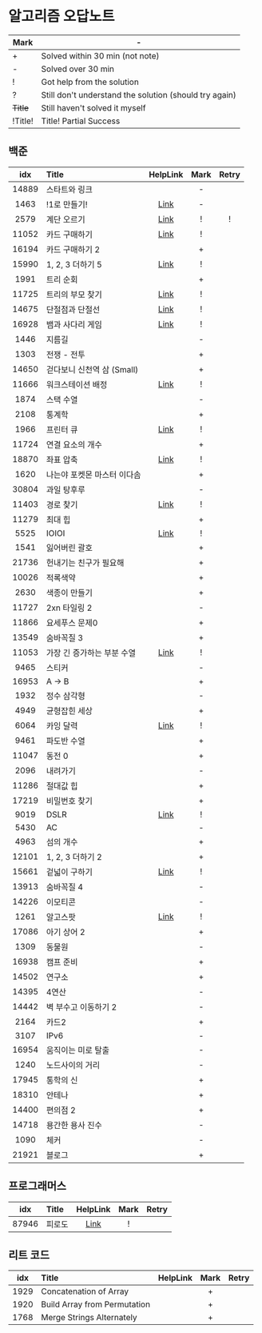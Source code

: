 # 알고리즘 오답노트

| Mark	     | -                                                      |
|-----------|--------------------------------------------------------|
| +	        | Solved within 30 min (not note)                        |
| -         | Solved over 30 min                                     |
| !         | 	Got help from the solution                            |
| ?         | Still don't understand the solution (should try again) |
| ~~Title~~ | 	Still haven't solved it myself                        |
| !Title!   | Title!	Partial Success                                 |

## 백준
|  idx  | Title              |                                                                                                     HelpLink                                                                                                     | Mark | Retry |
|:-----:|:-------------------|:----------------------------------------------------------------------------------------------------------------------------------------------------------------------------------------------------------------:|:----:|:-----:|
| 14889 | 스타트와 링크            |                                                                                                                                                                                                                  |  -   |       |
| 1463  | !1로 만들기!           |                                                                                [Link](https://www.acmicpc.net/board/view/132733)                                                                                 |  -   |       |
| 2579  | 계단 오르기             |               [Link](https://velog.io/@hyuntall/%EB%B0%B1%EC%A4%80-2579%EB%B2%88-%EA%B3%84%EB%8B%A8-%EC%98%A4%EB%A5%B4%EA%B8%B0-%EB%AC%B8%EC%A0%9C-%ED%92%80%EC%9D%B4-%ED%8C%8C%EC%9D%B4%EC%8D%AC)               |  !   |   !   |
| 11052 | 카드 구매하기            |                                                                                    [Link](https://jyeonnyang2.tistory.com/56)                                                                                    |  !   |       |
| 16194 | 카드 구매하기 2          |                                                                                                                                                                                                                  |  +   |       |
| 15990 | 1, 2, 3 더하기 5      |                                                                                    [Link](https://jdselectron.tistory.com/71)                                                                                    |  !   |       |
| 1991  | 트리 순회              |                                                                                                                                                                                                                  |  +   |       |
| 11725 | 트리의 부모 찾기          |                                   [Link](https://pottatt0.tistory.com/entry/%EB%B0%B1%EC%A4%80-11725-python-%ED%8A%B8%EB%A6%AC%EC%9D%98-%EB%B6%80%EB%AA%A8-%EC%B0%BE%EA%B8%B0)                                   |  !   |       |
| 14675 | 단절점과 단절선           |                                [Link](https://littlesam95.tistory.com/entry/BOJGold-5-%EB%B0%B1%EC%A4%80-14675-%EB%8B%A8%EC%A0%88%EC%A0%90%EA%B3%BC-%EB%8B%A8%EC%A0%88%EC%84%A0C)                                |  !   |       |
| 16928 | 뱀과 사다리 게임          |                                                                                    [Link](https://data-flower.tistory.com/82)                                                                                    |  !   |       |
| 1446  | 지름길                |                                                                                                                                                                                                                  |  -   |       |
| 1303  | 전쟁 - 전투            |                                                                                                                                                                                                                  |  +   |       |
| 14650 | 걷다보니 신천역 삼 (Small) |                                                                                                                                                                                                                  |  +   |       |
| 11666 | 워크스테이션 배정          |                                          [Link](https://youngmon.tistory.com/entry/BOJ-11666-%EC%9B%8C%ED%81%AC%EC%8A%A4%ED%85%8C%EC%9D%B4%EC%85%98-%EB%B0%B0%EC%A0%95)                                          |  !   |       |
| 1874  | 스택 수열              |                                                                                                                                                                                                                  |  -   |       |
| 2108  | 통계학                |                                                                                                                                                                                                                  |  +   |       |
| 1966  | 프린터 큐              |                                                                                      [Link](https://116116.tistory.com/36)                                                                                       |  !   |       |
| 11724 | 연결 요소의 개수          |                                                                                                                                                                                                                  |  +   |       |
| 18870 | 좌표 압축              |                                             [Link](https://velog.io/@zinu/%EB%B0%B1%EC%A4%80-18870-%EC%A2%8C%ED%91%9C-%EC%95%95%EC%B6%95%ED%8C%8C%EC%9D%B4%EC%8D%AC)                                             |  !   |       |
| 1620  | 나는야 포켓몬 마스터 이다솜    |                                                                                                                                                                                                                  |  +   |       |
| 30804 | 과일 탕후루             |                                                                                                                                                                                                                  |  -   |       |
| 11403 | 경로 찾기              |                                                                                   [Link](https://whitehairhan.tistory.com/333)                                                                                   |  !   |       |
| 11279 | 최대 힙               |                                                                                                                                                                                                                  |  +   |       |
| 5525  | IOIOI              |                                                                                    [Link](https://black-hair.tistory.com/135)                                                                                    |  !   |       |
| 1541  | 잃어버린 괄호            |                                                                                                                                                                                                                  |  +   |       |
| 21736 | 헌내기는 친구가 필요해       |                                                                                                                                                                                                                  |  +   |       |
| 10026 | 적록색약               |                                                                                                                                                                                                                  |  +   |       |
| 2630  | 색종이 만들기            |                                                                                                                                                                                                                  |  +   |       |
| 11727 | 2xn 타일링 2          |                                                                                                                                                                                                                  |  -   |       |
| 11866 | 요세푸스 문제0           |                                                                                                                                                                                                                  |  +   |       |
| 13549 | 숨바꼭질 3             |                                                                                                                                                                                                                  |  +   |       |
| 11053 | 가장 긴 증가하는 부분 수열    | [Link](https://thingjin.tistory.com/entry/%EB%B0%B1%EC%A4%80-11053%EB%B2%88-%EA%B0%80%EC%9E%A5-%EA%B8%B4-%EC%A6%9D%EA%B0%80%ED%95%98%EB%8A%94-%EB%B6%80%EB%B6%84-%EC%88%98%EC%97%B4-%ED%8C%8C%EC%9D%B4%EC%8D%AC) |  !   |       |
| 9465  | 스티커                |                                                                                                                                                                                                                  |  -   |       |
| 16953 | A -> B             |                                                                                                                                                                                                                  |  +   |       |
| 1932  | 정수 삼각형             |                                                                                                                                                                                                                  |  -   |       |
| 4949  | 균형잡힌 세상            |                                                                                                                                                                                                                  |  +   |       |
| 6064  | 카잉 달력              |                                                                                     [Link](https://ji-gwang.tistory.com/249)                                                                                     |  !   |       |
| 9461  | 파도반 수열             |                                                                                                                                                                                                                  |  +   |       |
| 11047 | 동전 0               |                                                                                                                                                                                                                  |  +   |       |
| 2096  | 내려가기               |                                                                                                                                                                                                                  |  -   |       |
| 11286 | 절대값 힙              |                                                                                                                                                                                                                  |  +   |       |
| 17219 | 비밀번호 찾기            |                                                                                                                                                                                                                  |  +   |       |
| 9019  | DSLR               |                                                      [Link](https://velog.io/@hamsangjin/%EB%B0%B1%EC%A4%80-9019%EB%B2%88-DSLR-%ED%8C%8C%EC%9D%B4%EC%8D%AC)                                                      |  !   |       |
| 5430  | AC                 |                                                                                                                                                                                                                  |  -   |       |
| 4963  | 섬의 개수              |                                                                                                                                                                                                                  |  +   |       |
| 12101 | 1, 2, 3 더하기 2      |                                                                                                                                                                                                                  |  +   |       |
| 15661 | 겉넓이 구하기            |                                                                                     [Link](https://edder773.tistory.com/80)                                                                                      |  !   |       |
| 13913 | 숨바꼭질 4             |                                                                                                                                                                                                                  |  -   |       |
| 14226 | 이모티콘               |                                                                                                                                                                                                                  |  -   |       |
| 1261  | 알고스팟               |                                                                                    [Link](https://nicotina04.tistory.com/168)                                                                                    |  !   |       |
| 17086 | 아기 상어 2            |                                                                                                                                                                                                                  |  +   |       |
| 1309  | 동물원                |                                                                                                                                                                                                                  |  -   |       |
| 16938 | 캠프 준비              |                                                                                                                                                                                                                  |  +   |       |
| 14502 | 연구소                |                                                                                                                                                                                                                  |  +   |       |
| 14395 | 4연산                |                                                                                                                                                                                                                  |  -   |       |
| 14442 | 벽 부수고 이동하기 2       |                                                                                                                                                                                                                  |  -   |       |
| 2164  | 카드2                |                                                                                                                                                                                                                  |  +   |       |
| 3107  | IPv6               |                                                                                                                                                                                                                  |  -   |       |
| 16954 | 움직이는 미로 탈출         |                                                                                                                                                                                                                  |  -   |       |
| 1240  | 노드사이의 거리           |                                                                                                                                                                                                                  |  -   |       |
| 17945 | 통학의 신              |                                                                                                                                                                                                                  |  +   |       |
| 18310 | 안테나                |                                                                                                                                                                                                                  |  +   |       |
| 14400 | 편의점 2              |                                                                                                                                                                                                                  |  +   |       |
| 14718 | 용간한 용사 진수          |                                                                                                                                                                                                                  |  -   |       |
| 1090  | 체커                 |                                                                                                                                                                                                                  |  -   |       |
| 21921 | 블로그                |                                                                                                                                                                                                                  |  +   |       |
## 프로그래머스

|  idx  | Title |                         HelpLink                         | Mark | Retry |
|:-----:|:------|:--------------------------------------------------------:|:----:|:-----:|
| 87946 | 피로도   | [Link](https://school.programmers.co.kr/questions/47400) |  !   |       |

## 리트 코드
| idx  | Title                        | HelpLink | Mark | Retry |
|:----:|:-----------------------------|:--------:|:----:|:-----:|
| 1929 | Concatenation of Array       |          |  +   |       | 
| 1920 | Build Array from Permutation |          |  +   |       |
| 1768 | Merge Strings Alternately    |          |  +   |       |